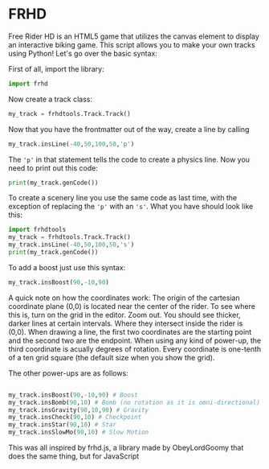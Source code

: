 # FRHD 
Free Rider HD is an HTML5 game that utilizes the canvas element to display an interactive biking game. This script allows you to make your own tracks using Python! Let's go over the basic syntax:

First of all, import the library:
```python
import frhd
```
Now create a track class:
```python
my_track = frhdtools.Track.Track()
```
Now that you have the frontmatter out of the way, create a line by calling
```python
my_track.insLine(-40,50,100,50,'p')
```
The `'p'` in that statement tells the code to create a physics line.
Now you need to print out this code:
```python
print(my_track.genCode())
```
To create a scenery line you use the same code as last time, with the exception of replacing the `'p'` with an `'s'`. What you have should look like this:
```python
import frhdtools
my_track = frhdtools.Track.Track()
my_track.insLine(-40,50,100,50,'s')
print(my_track.genCode())
```
To add a boost just use this syntax:
```python
my_track.insBoost(90,-10,90)
```

A quick note on how the coordinates work: The origin of the cartesian coordinate plane (0,0) is located near the center of the rider. To see where this is, turn on the grid in the editor. Zoom out. You should see thicker, darker lines at certain intervals. Where they intersect inside the rider is (0,0). When drawing a line, the first two coordinates are the starting point and the second two are the endpoint. When using any kind of power-up, the third coordinate is acually degrees of rotation. Every coordinate is one-tenth of a ten grid square (the default size when you show the grid).

The other power-ups are as follows:

```python

my_track.insBoost(90,-10,90) # Boost
my_track.insBomb(90,10) # Bomb (no rotation as it is omni-directional)
my_track.insGravity(90,10,90) # Gravity
my_track.insCheck(90,10) # Checkpoint
my_track.insStar(90,10) # Star
my_track.insSlowMo(90,10) # Slow Motion
```

This was all inspired by frhd.js, a library made by ObeyLordGoomy that does the same thing, but for JavaScript

